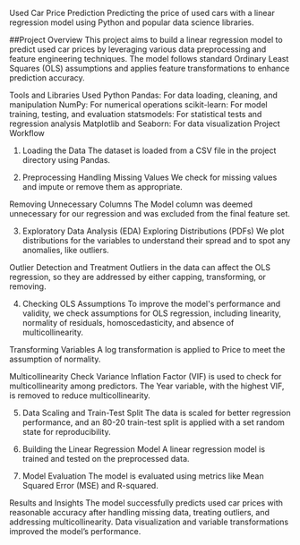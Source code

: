  Used Car Price Prediction
Predicting the price of used cars with a linear regression model using Python and popular data science libraries.



##Project Overview
This project aims to build a linear regression model to predict used car prices by leveraging various data preprocessing and feature engineering techniques. The model follows standard Ordinary Least Squares (OLS) assumptions and applies feature transformations to enhance prediction accuracy.

Tools and Libraries Used
Python
Pandas: For data loading, cleaning, and manipulation
NumPy: For numerical operations
scikit-learn: For model training, testing, and evaluation
statsmodels: For statistical tests and regression analysis
Matplotlib and Seaborn: For data visualization
Project Workflow
1. Loading the Data
The dataset is loaded from a CSV file in the project directory using Pandas.

2. Preprocessing
Handling Missing Values
We check for missing values and impute or remove them as appropriate.

Removing Unnecessary Columns
The Model column was deemed unnecessary for our regression and was excluded from the final feature set.

3. Exploratory Data Analysis (EDA)
Exploring Distributions (PDFs)
We plot distributions for the variables to understand their spread and to spot any anomalies, like outliers.

Outlier Detection and Treatment
Outliers in the data can affect the OLS regression, so they are addressed by either capping, transforming, or removing.

4. Checking OLS Assumptions
To improve the model's performance and validity, we check assumptions for OLS regression, including linearity, normality of residuals, homoscedasticity, and absence of multicollinearity.

Transforming Variables
A log transformation is applied to Price to meet the assumption of normality.

Multicollinearity Check
Variance Inflation Factor (VIF) is used to check for multicollinearity among predictors. The Year variable, with the highest VIF, is removed to reduce multicollinearity.

5. Data Scaling and Train-Test Split
The data is scaled for better regression performance, and an 80-20 train-test split is applied with a set random state for reproducibility.

6. Building the Linear Regression Model
A linear regression model is trained and tested on the preprocessed data.

7. Model Evaluation
The model is evaluated using metrics like Mean Squared Error (MSE) and R-squared.

Results and Insights
The model successfully predicts used car prices with reasonable accuracy after handling missing data, treating outliers, and addressing multicollinearity. Data visualization and variable transformations improved the model’s performance.
